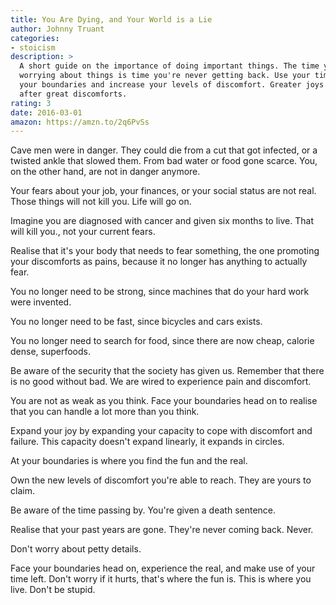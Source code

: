 ```yaml
---
title: You Are Dying, and Your World is a Lie
author: Johnny Truant
categories:
- stoicism
description: >
  A short guide on the importance of doing important things. The time you spend
  worrying about things is time you're never getting back. Use your time to test
  your boundaries and increase your levels of discomfort. Greater joys comes
  after great discomforts.
rating: 3
date: 2016-03-01
amazon: https://amzn.to/2q6PvSs
---
```


Cave men were in danger. They could die from a cut that got infected, or a
twisted ankle that slowed them. From bad water or food gone scarce. You, on the
other hand, are not in danger anymore.

Your fears about your job, your finances, or your social status are not real.
Those things will not kill you. Life will go on.

Imagine you are diagnosed with cancer and given six months to live. That will
kill you., not your current fears.

Realise that it's your body that needs to fear something, the one promoting your
discomforts as pains, because it no longer has anything to actually fear.

You no longer need to be strong, since machines that do your hard work were
invented.

You no longer need to be fast, since bicycles and cars exists.

You no longer need to search for food, since there are now cheap, calorie dense,
superfoods.

Be aware of the security that the society has given us. Remember that there is
no good without bad. We are wired to experience pain and discomfort.

You are not as weak as you think. Face your boundaries head on to realise that
you can handle a lot more than you think.

Expand your joy by expanding your capacity to cope with discomfort and failure.
This capacity doesn't expand linearly, it expands in circles.

At your boundaries is where you find the fun and the real.

Own the new levels of discomfort you're able to reach. They are yours to claim.

Be aware of the time passing by. You're given a death sentence.

Realise that your past years are gone. They're never coming back. Never.

Don't worry about petty details.

Face your boundaries head on, experience the real, and make use of your time
left. Don't worry if it hurts, that's where the fun is. This is where you live.
Don't be stupid.
